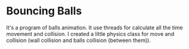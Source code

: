 # Bouncing Balls

It's a program of balls animation. It use threads for calculate all the time movement and collision. I created a little physics class for move and collision (wall collision and balls collision (between them)).
